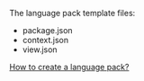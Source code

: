 The language pack template files:

* package.json
* context.json
* view.json

[How to create a language pack?](https://github.com/oklai/koala/wiki/How-to-create-a-language-pack%3F)